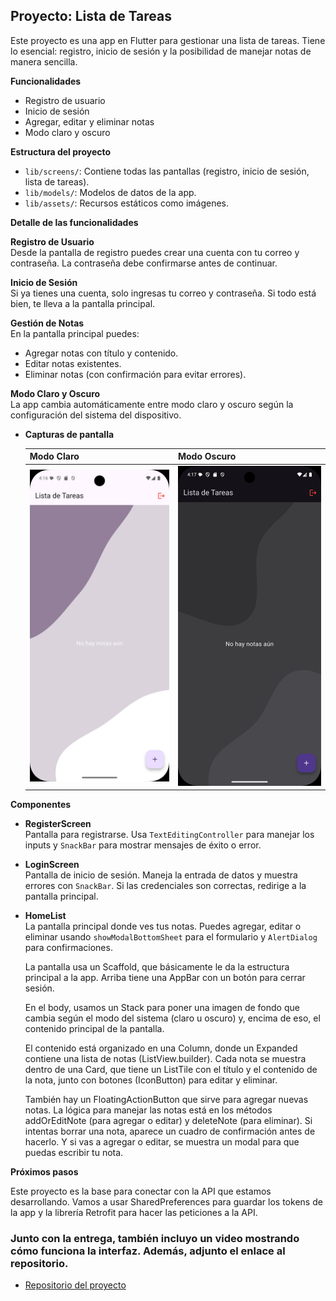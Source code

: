 ## **Proyecto: Lista de Tareas**  
Este proyecto es una app en Flutter para gestionar una lista de tareas. Tiene lo esencial: registro, inicio de sesión y la posibilidad de manejar notas de manera sencilla.

**Funcionalidades**  
- Registro de usuario  
- Inicio de sesión  
- Agregar, editar y eliminar notas  
- Modo claro y oscuro  

**Estructura del proyecto**  
- `lib/screens/`: Contiene todas las pantallas (registro, inicio de sesión, lista de tareas).
- `lib/models/`: Modelos de datos de la app.
- `lib/assets/`: Recursos estáticos como imágenes.

**Detalle de las funcionalidades**  

**Registro de Usuario**  
Desde la pantalla de registro puedes crear una cuenta con tu correo y contraseña. La contraseña debe confirmarse antes de continuar.

**Inicio de Sesión**  
Si ya tienes una cuenta, solo ingresas tu correo y contraseña. Si todo está bien, te lleva a la pantalla principal.

**Gestión de Notas**  
En la pantalla principal puedes:
- Agregar notas con título y contenido.
- Editar notas existentes.
- Eliminar notas (con confirmación para evitar errores).

**Modo Claro y Oscuro**  
La app cambia automáticamente entre modo claro y oscuro según la configuración del sistema del dispositivo.

- **Capturas de pantalla**  

    | Modo Claro | Modo Oscuro |
    |------------|-------------|
    | ![Modo Claro](lib/resources/screenshoot/modoclaro.png) | ![Modo Oscuro](lib/resources/screenshoot/modooscuro.png) |


**Componentes**  
- **RegisterScreen**  
  Pantalla para registrarse. Usa `TextEditingController` para manejar los inputs y `SnackBar` para mostrar mensajes de éxito o error.

- **LoginScreen**  
  Pantalla de inicio de sesión. Maneja la entrada de datos y muestra errores con `SnackBar`. Si las credenciales son correctas, redirige a la pantalla principal.

- **HomeList**  
  La pantalla principal donde ves tus notas. Puedes agregar, editar o eliminar usando `showModalBottomSheet` para el formulario y `AlertDialog` para confirmaciones.

    La pantalla usa un Scaffold, que básicamente le da la estructura principal a la app. Arriba tiene una AppBar con un botón para cerrar sesión.

    En el body, usamos un Stack para poner una imagen de fondo que cambia según el modo del sistema (claro u oscuro) y, encima de eso, el contenido principal de la pantalla.

    El contenido está organizado en una Column, donde un Expanded contiene una lista de notas (ListView.builder). Cada nota se muestra dentro de una Card, que tiene un ListTile con el título y el contenido de la nota, junto con botones (IconButton) para editar y eliminar.

    También hay un FloatingActionButton que sirve para agregar nuevas notas. La lógica para manejar las notas está en los métodos addOrEditNote (para agregar o editar) y deleteNote (para eliminar). Si intentas borrar una nota, aparece un cuadro de confirmación antes de hacerlo. Y si vas a agregar o editar, se muestra un modal para que puedas escribir tu nota.


**Próximos pasos**  

Este proyecto es la base para conectar con la API que estamos desarrollando.
Vamos a usar SharedPreferences para guardar los tokens de la app y la librería Retrofit para hacer las peticiones a la API.



### Junto con la entrega, también incluyo un video mostrando cómo funciona la interfaz. Además, adjunto el enlace al repositorio. 

- [Repositorio del proyecto](https://github.com/lbaeutr/Flutter_02)
